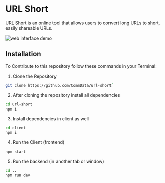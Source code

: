 # URL Short
URL Short is an online tool that allows users to convert long URLs to short, easily shareable URLs.

![web interface demo](https://github.com/CommData/url-short/assets/93639088/a0cf04dd-ed01-4261-af4d-8f12a4de7a91)

## Installation
To Contribute to this repository follow these commands in your Terminal:

1. Clone the Repository
```bash
git clone https://github.com/CommData/url-short`
```

2. After cloning the repository install all dependencies
```bash
cd url-short
npm i
```

3. Install dependencies in client as well 
```bash
cd client
npm i
```

4. Run the Client (frontend)
```bash
npm start
```

5. Run the backend (in another tab or window)
```bash
cd ..
npm run dev
```
